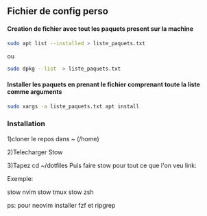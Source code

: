 ## Fichier de config perso 

#### Creation de fichier avec tout les paquets present sur la machine

```bash
sudo apt list --installed > liste_paquets.txt
```
ou 

```bash
sudo dpkg --list  > liste_paquets.txt
```
#### Installer les paquets en prenant le fichier comprenant toute la liste comme arguments

```bash
sudo xargs -a liste_paquets.txt apt install
```
### Installation

1)cloner le repos dans ~ (/home)

2)Telecharger Stow

3)Tapez cd ~/dotfiles
Puis faire stow pour tout ce que l'on veu link:

Exemple:

stow nvim
stow tmux
stow zsh

ps: pour neovim installer fzf et ripgrep



